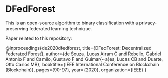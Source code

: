 # DFedForest

This is an open-source algorithm to binary classification with a privacy-preserving federated learning technique.

Paper related to this repository:

@inproceedings{de2020dfedforest,
  title={DFedForest: Decentralized Federated Forest},
  author={de Souza, Lucas Airam C and Rebello, Gabriel Antonio F and Camilo, Gustavo F and Guimar{\~a}es, Lucas CB and Duarte, Otto Carlos MB},
  booktitle={IEEE International Conference on Blockchain (Blockchain)},
  pages={90-97},
  year={2020},
  organization={IEEE}
}
